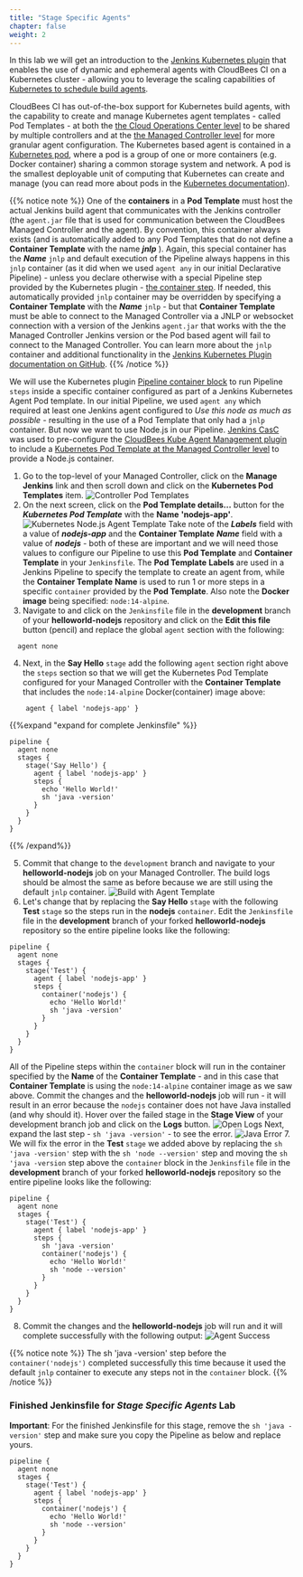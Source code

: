 ```yaml
---
title: "Stage Specific Agents"
chapter: false
weight: 2
--- 
```


In this lab we will get an introduction to the [Jenkins Kubernetes plugin](https://github.com/jenkinsci/kubernetes-plugin/blob/master/README.md) that enables the use of dynamic and ephemeral agents with CloudBees CI on a Kubernetes cluster - allowing you to leverage the scaling capabilities of [Kubernetes to schedule build agents](https://kurtmadel.com/posts/cicd-with-kubernetes/autoscaling-jenkins-agents-with-kubernetes/).

CloudBees CI has out-of-the-box support for Kubernetes build agents, with the capability to create and manage Kubernetes agent templates - called Pod Templates - at both the [the Cloud Operations Center level](https://docs.cloudbees.com/docs/cloudbees-ci/latest/cloud-admin-guide/agents#_globally_editing_pod_templates_in_operations_center) to be shared by multiple controllers and at the [the Managed Controller level](https://docs.cloudbees.com/docs/cloudbees-ci/latest/cloud-admin-guide/agents#_editing_pod_templates_per_team_using_masters) for more granular agent configuration. The Kubernetes based agent is contained in a [Kubernetes pod](https://kubernetes.io/docs/concepts/workloads/pods/pod-overview/), where a pod is a group of one or more containers (e.g. Docker container) sharing a common storage system and network. A pod is the smallest deployable unit of computing that Kubernetes can create and manage (you can read more about pods in the [Kubernetes documentation](https://kubernetes.io/docs/concepts/workloads/pods/pod/)).

{{% notice note %}}
One of the **containers** in a **Pod Template** must host the actual Jenkins build agent that communicates with the Jenkins controller (the `agent.jar` file that is used for communication between the CloudBees Managed Controller and the agent). By convention, this container always exists (and is automatically added to any Pod Templates that do not define a **Container Template** with the name ***jnlp*** ). Again, this special container has the ***Name*** `jnlp` and default execution of the Pipeline always happens in this `jnlp` container (as it did when we used `agent any` in our initial Declarative Pipeline) - unless you declare otherwise with a special Pipeline step provided by the Kubernetes plugin - [the container step](https://github.com/jenkinsci/kubernetes-plugin#pipeline-support). If needed, this automatically provided `jnlp` container may be overridden by specifying a **Container Template** with the ***Name*** `jnlp` - but that **Container Template** must be able to connect to the Managed Controller via a JNLP or websocket connection with a version of the Jenkins `agent.jar` that works with the the Managed Controller Jenkins version or the Pod based agent will fail to connect to the Managed Controller. You can learn more about the `jnlp` container and additional functionality in the [Jenkins Kubernetes Plugin documentation on GitHub](https://github.com/jenkinsci/kubernetes-plugin#pipeline-support).
{{% /notice %}}

We will use the Kubernetes plugin [Pipeline container block](https://jenkins.io/doc/pipeline/steps/kubernetes/#container-run-build-steps-in-a-container) to run Pipeline `steps` inside a specific container configured as part of a Jenkins Kubernetes Agent Pod template. In our initial Pipeline, we used `agent any` which required at least one Jenkins agent configured to *Use this node as much as possible* - resulting in the use of a Pod Template that only had a `jnlp` container. But now we want to use Node.js in our Pipeline. [Jenkins CasC](https://github.com/jenkinsci/configuration-as-code-plugin) was used to pre-configure the [CloudBees Kube Agent Management plugin](https://docs.cloudbees.com/docs/cloudbees-ci/latest/cloud-admin-guide/agents#_editing_pod_templates_per_team_using_masters) to include a [Kubernetes Pod Template at the Managed Controller level](https://github.com/cloudbees-days/cloudbees-ci-config-bundle/blob/pipeline-workshop/jenkins.yaml#L33) to provide a Node.js container. 

1. Go to the top-level of your Managed Controller, click on the **Manage Jenkins** link and then scroll down and click on the **Kubernetes Pod Templates** item. ![Controller Pod Templates](controller-pod-templates.png?width=50pc) 
2. On the next screen, click on the **Pod Template details...** button for the ***Kubernetes Pod Template*** with the **Name** **'nodejs-app'**.  ![Kubernetes Node.js Agent Template](k8s-nodejs-agent-template.png?width=50pc) 
Take note of the ***Labels*** field with a value of ***nodejs-app*** and the **Container Template** ***Name*** field with a value of ***nodejs*** - both of these are important and we will need those values to configure our Pipeline to use this **Pod Template** and **Container Template** in your `Jenkinsfile`. The **Pod Template** **Labels** are used in a Jenkins Pipeline to specify the template to create an agent from, while the **Container Template** **Name** is used to run 1 or more steps in a specific `container` provided by the **Pod Template**. Also note the **Docker image** being specified: `node:14-alpine`.
3. Navigate to and click on the `Jenkinsfile` file in the **development** branch of your **helloworld-nodejs** repository and click on the **Edit this file** button (pencil) and replace the global `agent` section with the following:
```
  agent none
```

4. Next, in the **Say Hello** `stage` add the following `agent` section right above the `steps` section so that we will get the Kubernetes Pod Template configured for your Managed Controller with the **Container Template** that includes the `node:14-alpine` Docker(container) image above: 
```
    agent { label 'nodejs-app' }
```
{{%expand "expand for complete Jenkinsfile" %}}
```
pipeline {
  agent none
  stages {
    stage('Say Hello') {
      agent { label 'nodejs-app' }
      steps {
        echo 'Hello World!'   
        sh 'java -version'
      }
    }
  }
}
```
{{% /expand%}}

5. Commit that change to the `development` branch and navigate to your **helloworld-nodejs** job on your Managed Controller. The build logs should be almost the same as before because we are still using the default `jnlp` container. ![Build with Agent Template](build-agent-template.png?width=50pc) 
6. Let's change that by replacing the **Say Hello** `stage` with the following **Test** `stage` so the steps run in the **nodejs** `container`. Edit the `Jenkinsfile` file in the **development** branch of your forked **helloworld-nodejs** repository so the entire pipeline looks like the following:

```
pipeline {
  agent none
  stages {
    stage('Test') {
      agent { label 'nodejs-app' }
      steps {
        container('nodejs') {
          echo 'Hello World!'   
          sh 'java -version'
        }
      }
    }
  }
}
```

  All of the Pipeline steps within the `container` block will run in the container specified by the **Name** of the **Container Template** - and in this case that **Container Template** is using the `node:14-alpine` container image as we saw above. Commit the changes and the **helloworld-nodejs** job will run - it will result in an error because the `nodejs` container does not have Java installed (and why should it). Hover over the failed stage in the **Stage View** of your development branch job and click on the **Logs** button.   ![Open Logs](stage-view-logs-button.png?width=50pc) Next, expand the last step - `sh 'java -version'` - to see the error. ![Java Error](agent-java-error.png?width=50pc) 
7. We will fix the error in the **Test** `stage` we added above by replacing the `sh 'java -version'` step with the `sh 'node --version'` step and moving the `sh 'java -version` step above the `container` block in the `Jenkinsfile` file in the **development** branch of your forked **helloworld-nodejs** repository so the entire pipeline looks like the following:
```
pipeline {
  agent none
  stages {
    stage('Test') {
      agent { label 'nodejs-app' }
      steps {
        sh 'java -version'
        container('nodejs') {
          echo 'Hello World!'   
          sh 'node --version'
        }
      }
    }
  }
}
```
8. Commit the changes and the **helloworld-nodejs** job will run and it will complete successfully with the following output: ![Agent Success](agent-java-success.png?width=50pc) 

{{% notice note %}}
The sh 'java -version' step before the `container('nodejs')` completed successfully this time because it used the default `jnlp` container to execute any steps not in the `container` block.
{{% /notice %}}

### Finished Jenkinsfile for *Stage Specific Agents* Lab
**Important**: For the finished Jenkinsfile for this stage, remove the `sh 'java -version'` step and make sure you copy the Pipeline as below and replace yours. 

```
pipeline {
  agent none
  stages {
    stage('Test') {
      agent { label 'nodejs-app' }
      steps {
        container('nodejs') {
          echo 'Hello World!'   
          sh 'node --version'
        }
      }
    }
  }
}
```
